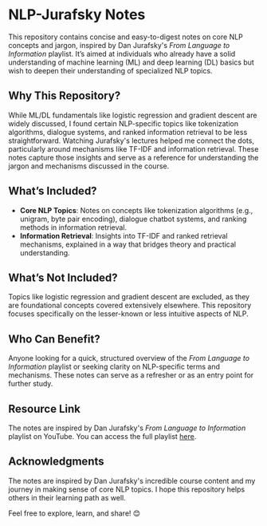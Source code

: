 # NLP-Jurafsky Notes  

This repository contains concise and easy-to-digest notes on core NLP concepts and jargon, inspired by Dan Jurafsky's *From Language to Information* playlist. It’s aimed at individuals who already have a solid understanding of machine learning (ML) and deep learning (DL) basics but wish to deepen their understanding of specialized NLP topics.  

## Why This Repository?  
While ML/DL fundamentals like logistic regression and gradient descent are widely discussed, I found certain NLP-specific topics like tokenization algorithms, dialogue systems, and ranked information retrieval to be less straightforward. Watching Jurafsky's lectures helped me connect the dots, particularly around mechanisms like TF-IDF and information retrieval. These notes capture those insights and serve as a reference for understanding the jargon and mechanisms discussed in the course.  

## What’s Included?  
- **Core NLP Topics**: Notes on concepts like tokenization algorithms (e.g., unigram, byte pair encoding), dialogue chatbot systems, and ranking methods in information retrieval.  
- **Information Retrieval**: Insights into TF-IDF and ranked retrieval mechanisms, explained in a way that bridges theory and practical understanding.  

## What’s Not Included?  
Topics like logistic regression and gradient descent are excluded, as they are foundational concepts covered extensively elsewhere. This repository focuses specifically on the lesser-known or less intuitive aspects of NLP.  

## Who Can Benefit?  
Anyone looking for a quick, structured overview of the *From Language to Information* playlist or seeking clarity on NLP-specific terms and mechanisms. These notes can serve as a refresher or as an entry point for further study.  

## Resource Link  
The notes are inspired by Dan Jurafsky's *From Language to Information* playlist on YouTube. You can access the full playlist [here](https://www.youtube.com/playlist?list=PLaZQkZp6WhWyvdiP49JG-rjyTPck_hvEu).  

## Acknowledgments  
The notes are inspired by Dan Jurafsky's incredible course content and my journey in making sense of core NLP topics. I hope this repository helps others in their learning path as well.  

Feel free to explore, learn, and share! 😊  
